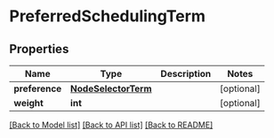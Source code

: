 # PreferredSchedulingTerm

## Properties
Name | Type | Description | Notes
------------ | ------------- | ------------- | -------------
**preference** | [**NodeSelectorTerm**](NodeSelectorTerm.md) |  | [optional] 
**weight** | **int** |  | [optional] 

[[Back to Model list]](../README.md#documentation-for-models) [[Back to API list]](../README.md#documentation-for-api-endpoints) [[Back to README]](../README.md)

